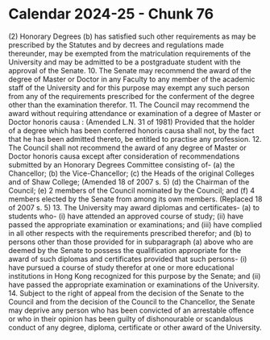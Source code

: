 # Calendar 2024-25 - Chunk 76

<!-- Chunk tokens: 521, Enriched tokens: 526 -->

(2) Honorary Degrees
(b) has satisfied such other requirements as may be prescribed by the Statutes and by decrees and regulations made thereunder,
may be exempted from the matriculation requirements of the University and may be admitted to be a postgraduate student with the approval of the Senate.
10. The Senate may recommend the award of the degree of Master or Doctor in any Faculty to any member of the academic staff of the University and for this purpose may exempt any such person from any of the requirements prescribed for the conferment of the degree other than the examination therefor.
11. The Council may recommend the award without requiring attendance or examination of a degree of Master or Doctor honoris causa : (Amended L.N. 31 of 1981)
Provided that the holder of a degree which has been conferred honoris causa shall not, by the fact that he has been admitted thereto, be entitled to practise any profession.
12. The Council shall not recommend the award of any degree of Master or Doctor honoris causa except after consideration of recommendations submitted by an Honorary Degrees Committee consisting of-
(a) the Chancellor;
(b) the Vice-Chancellor;
(c) the Heads of the original Colleges and of Shaw College; (Amended 18 of 2007 s. 5)
(d) the Chairman of the Council;
(e) 2 members of the Council nominated by the Council; and
(f) 4 members elected by the Senate from among its own members. (Replaced 18 of 2007 s. 5)
13. The University may award diplomas and certificates-
(a) to students who-
(i) have attended an approved course of study;
(ii) have passed the appropriate examination or examinations; and
(iii) have complied in all other respects with the requirements prescribed therefor; and
(b) to persons other than those provided for in subparagraph (a) above who are deemed by the Senate to possess the qualification appropriate for the award of such diplomas and certificates provided that such persons-
(i) have pursued a course of study therefor at one or more educational institutions in Hong Kong recognized for this purpose by the Senate; and
(ii) have passed the appropriate examination or examinations of the University.
14. Subject to the right of appeal from the decision of the Senate to the Council and from the decision of the Council to the Chancellor, the Senate may deprive any person who has been convicted of an arrestable offence or who in their opinion has been guilty of dishonourable or scandalous conduct of any degree, diploma, certificate or other award of the University.